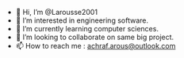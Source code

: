 - 👋 Hi, I’m @Larousse2001
- 👀 I’m interested in engineering software.
- 🌱 I’m currently learning computer sciences.
- 💞️ I’m looking to collaborate on same big project.
- 📫 How to reach me : achraf.arous@outlook.com
